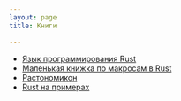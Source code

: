 ```yaml
---
layout: page
title: Книги

---
```


- [Язык программирования Rust](http://rustbook.github.io/)
- [Маленькая книжка по макросам в Rust](https://github.com/ruRust/tlborm)
- [Растономикон](https://github.com/ruRust/rustonomicon)
- [Rust на примерах](https://rurust.github.io/rust-by-example-ru)
